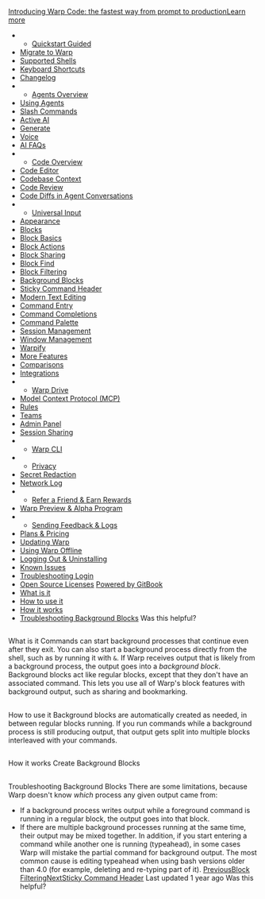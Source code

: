 [Introducing Warp Code: the fastest way from prompt to productionLearn more ](https://www.warp.dev/blog/introducing-warp-code-prompt-to-prod)
 * * [Quickstart Guided](/)
 * [Migrate to Warp](/getting-started/migrate-to-warp)
 * [Supported Shells](/getting-started/supported-shells)
 * [Keyboard Shortcuts](/getting-started/keyboard-shortcuts)
 * [Changelog](/getting-started/changelog)
 * * [Agents Overview](/agents/agents-overview)
 * [Using Agents](/agents/using-agents)
 * [Slash Commands](/agents/slash-commands)
 * [Active AI](/agents/active-ai)
 * [Generate](/agents/generate)
 * [Voice](/agents/voice)
 * [AI FAQs](/agents/ai-faqs)
 * * [Code Overview](/code/code-overview)
 * [Code Editor](/code/code-editor)
 * [Codebase Context](/code/codebase-context)
 * [Code Review](/code/code-review)
 * [Code Diffs in Agent Conversations](/code/reviewing-code)
 * * [Universal Input](/terminal/universal-input)
 * [Appearance](/terminal/appearance)
 * [Blocks](/terminal/blocks)
 * [Block Basics](/terminal/blocks/block-basics)
 * [Block Actions](/terminal/blocks/block-actions)
 * [Block Sharing](/terminal/blocks/block-sharing)
 * [Block Find](/terminal/blocks/find)
 * [Block Filtering](/terminal/blocks/block-filtering)
 * [Background Blocks](/terminal/blocks/background-blocks)
 * [Sticky Command Header](/terminal/blocks/sticky-command-header)
 * [Modern Text Editing](/terminal/editor)
 * [Command Entry](/terminal/entry)
 * [Command Completions](/terminal/command-completions)
 * [Command Palette](/terminal/command-palette)
 * [Session Management](/terminal/sessions)
 * [Window Management](/terminal/windows)
 * [Warpify](/terminal/warpify)
 * [More Features](/terminal/more-features)
 * [Comparisons](/terminal/comparisons)
 * [Integrations](/terminal/integrations-and-plugins)
 * * [Warp Drive](/knowledge-and-collaboration/warp-drive)
 * [Model Context Protocol (MCP)](/knowledge-and-collaboration/mcp)
 * [Rules](/knowledge-and-collaboration/rules)
 * [Teams](/knowledge-and-collaboration/teams)
 * [Admin Panel](/knowledge-and-collaboration/admin-panel)
 * [Session Sharing](/knowledge-and-collaboration/session-sharing)
 * * [Warp CLI](/developers/cli)
 * * [Privacy](/privacy/privacy)
 * [Secret Redaction](/privacy/secret-redaction)
 * [Network Log](/privacy/network-log)
 * * [Refer a Friend & Earn Rewards](/community/refer-a-friend)
 * [Warp Preview & Alpha Program](/community/warp-preview-and-alpha-program)
 * * [Sending Feedback & Logs](/support-and-billing/sending-us-feedback)
 * [Plans & Pricing](/support-and-billing/plans-and-pricing)
 * [Updating Warp](/support-and-billing/updating-warp)
 * [Using Warp Offline](/support-and-billing/using-warp-offline)
 * [Logging Out & Uninstalling](/support-and-billing/uninstalling-warp)
 * [Known Issues](/support-and-billing/known-issues)
 * [Troubleshooting Login](/support-and-billing/troubleshooting-login-issues)
 * [Open Source Licenses](/support-and-billing/licenses)
[Powered by GitBook](https://www.gitbook.com/?utm_source=content&utm_medium=trademark&utm_campaign=-MbqIgTw17KQvq_DQuRr)
 * [What is it](#what-is-it)
 * [How to use it](#how-to-use-it)
 * [How it works](#how-it-works)
 * [Troubleshooting Background Blocks](#troubleshooting-background-blocks)
Was this helpful?
## 
[](#what-is-it)
What is it
Commands can start background processes that continue even after they exit. You can also start a background process directly from the shell, such as by running it with `&`.
If Warp receives output that is likely from a background process, the output goes into a _background block_. Background blocks act like regular blocks, except that they don't have an associated command.
This lets you use all of Warp's block features with background output, such as sharing and bookmarking.
## 
[](#how-to-use-it)
How to use it
Background blocks are automatically created as needed, in between regular blocks running. If you run commands while a background process is still producing output, that output gets split into multiple blocks interleaved with your commands.
## 
[](#how-it-works)
How it works
Create Background Blocks
## 
[](#troubleshooting-background-blocks)
Troubleshooting Background Blocks
There are some limitations, because Warp doesn't know _which_ process any given output came from:
 * If a background process writes output while a foreground command is running in a regular block, the output goes into that block.
 * If there are multiple background processes running at the same time, their output may be mixed together.
In addition, if you start entering a command while another one is running (typeahead), in some cases Warp will mistake the partial command for background output. The most common cause is editing typeahead when using bash versions older than 4.0 (for example, deleting and re-typing part of it).
[PreviousBlock Filtering](/terminal/blocks/block-filtering)[NextSticky Command Header](/terminal/blocks/sticky-command-header)
Last updated 1 year ago
Was this helpful?